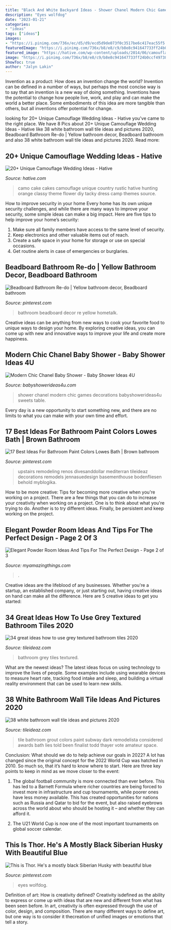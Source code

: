 ```yaml
---
title: "Black And White Backyard Ideas - Shower Chanel Modern Chic Games Decorations Babyshowerideas4u Sweets Table"
description: "Eyes wolfdog"
date: "2023-01-21"
categories:
- "ideas"
tags: ["ideas"]
images:
- "https://i.pinimg.com/736x/ec/d5/d9/ecd5d9de073f0c3517be6c417eac55f5.jpg"
featuredImage: "https://i.pinimg.com/736x/b8/e8/c9/b8e8c941647733ff24b0ccf497386323--bathroom-wall-bathroom-ideas.jpg"
featured_image: "https://hative.com/wp-content/uploads/2014/06/camouflage-wedding-ideas/9-camouflage-wedding-cake.jpg"
image: "https://i.pinimg.com/736x/b8/e8/c9/b8e8c941647733ff24b0ccf497386323--bathroom-wall-bathroom-ideas.jpg"
ShowToc: true
author: "Jalyn Lakin"
---
```



Invention as a product: How does an invention change the world?
Invention can be defined in a number of ways, but perhaps the most concise way is to say that an invention is a new way of doing something. Inventions have the potential to change how people live, work, and play and can make the world a better place. Some embodiments of this idea are more tangible than others, but all inventions offer potential for change.

	

		
looking for 20+ Unique Camouflage Wedding Ideas - Hative you've came to the right place. We have 8 Pics about 20+ Unique Camouflage Wedding Ideas - Hative like 38 white bathroom wall tile ideas and pictures 2020, Beadboard Bathroom Re-do | Yellow bathroom decor, Beadboard bathroom and also 38 white bathroom wall tile ideas and pictures 2020. Read more:
		
    
## 20+ Unique Camouflage Wedding Ideas - Hative

<img loading=lazy src="https://hative.com/wp-content/uploads/2014/06/camouflage-wedding-ideas/9-camouflage-wedding-cake.jpg" onerror="this.onerror=null;this.src='https://tse2.mm.bing.net/th?id=OIP.CT-ES8aGLL6FcqEiPBm4rgHaJ4&amp;pid=15.1';" alt="20+ Unique Camouflage Wedding Ideas - Hative">

_Source: hative.com_

>camo cake cakes camouflage unique country rustic hative hunting orange classy theme flower diy tacky dress camp themes source. 

	

How to improve security in your home
Every home has its own unique security challenges, and while there are many ways to improve your security, some simple ideas can make a big impact. Here are five tips to help improve your home’s security:
1. Make sure all family members have access to the same level of security.
2. Keep electronics and other valuable items out of reach.
3. Create a safe space in your home for storage or use on special occasions.
4. Get routine alerts in case of emergencies or burglaries.

    
## Beadboard Bathroom Re-do | Yellow Bathroom Decor, Beadboard Bathroom

<img loading=lazy src="https://i.pinimg.com/736x/b8/e8/c9/b8e8c941647733ff24b0ccf497386323--bathroom-wall-bathroom-ideas.jpg" onerror="this.onerror=null;this.src='https://tse3.mm.bing.net/th?id=OIP.hJdeTRlzJceL_2Siwe_FvwHaJ3&amp;pid=15.1';" alt="Beadboard Bathroom Re-do | Yellow bathroom decor, Beadboard bathroom">

_Source: pinterest.com_

>bathroom beadboard decor re yellow hometalk. 

	

Creative ideas can be anything from new ways to cook your favorite food to unique ways to design your home. By exploring creative ideas, you can come up with new and innovative ways to improve your life and create more happiness.

    
## Modern Chic Chanel Baby Shower - Baby Shower Ideas 4U

<img loading=lazy src="https://www.babyshowerideas4u.com/wp-content/uploads/2016/04/Modern-Chic-Chanel-Baby-Shower-Sweets-Table.jpg" onerror="this.onerror=null;this.src='https://tse2.mm.bing.net/th?id=OIP.eovZqIWlWlIZhXKO8bppiQHaJ4&amp;pid=15.1';" alt="Modern Chic Chanel Baby Shower - Baby Shower Ideas 4U">

_Source: babyshowerideas4u.com_

>shower chanel modern chic games decorations babyshowerideas4u sweets table. 

	

Every day is a new opportunity to start something new, and there are no limits to what you can make with your own time and effort.

    
## 17 Best Ideas For Bathroom Paint Colors Lowes Bath | Brown Bathroom

<img loading=lazy src="https://i.pinimg.com/736x/bc/8b/5f/bc8b5f8d3e71a317507d5ecda29fea0e.jpg" onerror="this.onerror=null;this.src='https://tse4.mm.bing.net/th?id=OIP.TC9KpxAloUKJlczRzl-2FAAAAA&amp;pid=15.1';" alt="17 Best Ideas For Bathroom Paint Colors Lowes Bath | Brown bathroom">

_Source: pinterest.com_

>upstairs remodeling renos divesanddollar mediterran tileideaz decorations remodels jennasuedesign basementhouse bodenfliesen behold myblogika. 

	

How to be more creative: Tips for becoming more creative when you're working on a project.
There are a few things that you can do to increase your creativity when working on a project. One is to think about what you're trying to do. Another is to try different ideas. Finally, be persistent and keep working on the project.

    
## Elegant Powder Room Ideas And Tips For The Perfect Design - Page 2 Of 3

<img loading=lazy src="https://myamazingthings.com/wp-content/uploads/2017/10/powder-room-7-.jpg" onerror="this.onerror=null;this.src='https://tse1.mm.bing.net/th?id=OIP.8J4nhn_kVgvK36UUcQZuwgHaLH&amp;pid=15.1';" alt="Elegant Powder Room Ideas And Tips For The Perfect Design - Page 2 of 3">

_Source: myamazingthings.com_

>. 

	

Creative ideas are the lifeblood of any businesses. Whether you're a startup, an established company, or just starting out, having creative ideas on hand can make all the difference. Here are 5 creative ideas to get you started: 

    
## 34 Great Ideas How To Use Grey Textured Bathroom Tiles 2020

<img loading=lazy src="https://www.tileideaz.com/wp-content/uploads/2015/08/142.jpg" onerror="this.onerror=null;this.src='https://tse1.mm.bing.net/th?id=OIP.3gGUSEOUalezBMgKlM2qMQHaJ4&amp;pid=15.1';" alt="34 great ideas how to use grey textured bathroom tiles 2020">

_Source: tileideaz.com_

>bathroom grey tiles textured. 

	

What are the newest ideas?
The latest ideas focus on using technology to improve the lives of people. Some examples include using wearable devices to measure heart rate, tracking food intake and sleep, and building a virtual reality environment that can be used to learn new skills.

    
## 38 White Bathroom Wall Tile Ideas And Pictures 2020

<img loading=lazy src="https://www.tileideaz.com/wp-content/uploads/2015/01/white_bathroom_wall_tile_10.jpg" onerror="this.onerror=null;this.src='https://tse4.mm.bing.net/th?id=OIP.m2Z9VlT9sHIawUshz3enSQHaLD&amp;pid=15.1';" alt="38 white bathroom wall tile ideas and pictures 2020">

_Source: tileideaz.com_

>tile bathroom grout colors paint subway dark remodelista considered awards bath lies told been finalist todd thayer vote amateur space. 

	

Conclusion: What should we do to help achieve our goals in 2022?
A lot has changed since the original concept for the 2022 World Cup was hatched in 2010. So much so, that it’s hard to know where to start. Here are three key points to keep in mind as we move closer to the event:
1. The global football community is more connected than ever before. This has led to a Barnett Formula where richer countries are being forced to invest more in infrastructure and cup tournaments, while poorer ones have less money available. This has created opportunities for nations such as Russia and Qatar to bid for the event, but also raised eyebrows across the world about who should be hosting it – and whether they can afford it.

2. The U21 World Cup is now one of the most important tournaments on global soccer calendar.

    
## This Is Thor. He&#039;s A Mostly Black Siberian Husky With Beautiful Blue

<img loading=lazy src="https://i.pinimg.com/736x/ec/d5/d9/ecd5d9de073f0c3517be6c417eac55f5.jpg" onerror="this.onerror=null;this.src='https://tse2.mm.bing.net/th?id=OIP.HBP3YHiIbZ-BkYyizZA2SQHaRM&amp;pid=15.1';" alt="This is Thor. He&#039;s a mostly black Siberian Husky with beautiful blue">

_Source: pinterest.com_

>eyes wolfdog. 

	

Definition of art: How is creativity defined?
Creativity isdefined as the ability to express or come up with ideas that are new and different from what has been seen before. In art, creativity is often expressed through the use of color, design, and composition. There are many different ways to define art, but one way is to consider it thecreation of unified images or emotions that tell a story.

